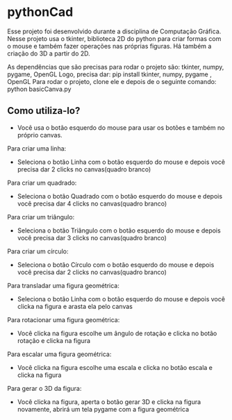 # pythonCad

Esse projeto foi desenvolvido durante a disciplina de Computação Gráfica. Nesse projeto usa o tkinter, 
biblioteca 2D do python para criar formas com o mouse e também fazer operações nas próprias figuras.
Há também a criação do 3D a partir do 2D.

As dependências que são precisas para rodar o projeto são:
  tkinter, numpy, pygame, OpenGL
Logo, precisa dar:
  pip install tkinter, numpy, pygame , OpenGL
Para rodar o projeto, clone ele e depois de o seguinte comando:
  python basicCanva.py

## Como utiliza-lo?
 
 - Você usa o botão esquerdo do mouse para usar os botões e também no próprio canvas.
 
Para criar uma linha:
  - Seleciona o botão Linha com o botão esquerdo do mouse e depois você precisa dar 2 clicks no canvas(quadro branco)
  
Para criar um quadrado:
  - Seleciona o botão Quadrado com o botão esquerdo do mouse e depois você precisa dar 4 clicks no canvas(quadro branco)
  
Para criar um triângulo:
  - Seleciona o botão Triângulo com o botão esquerdo do mouse e depois você precisa dar 3 clicks no canvas(quadro branco)
  
Para criar um círculo:
  - Seleciona o botão Círculo com o botão esquerdo do mouse e depois você precisa dar 2 clicks no canvas(quadro branco)
  
Para transladar uma figura geométrica:
  - Seleciona o botão Linha com o botão esquerdo do mouse e depois você clicka na figura e arasta ela pelo canvas
  
Para rotacionar uma figura geométrica:
  - Você clicka na figura escolhe um ângulo de rotação e clicka no botão rotação e clicka na figura
  
Para escalar uma figura geométrica:
  - Você clicka na figura escolhe uma escala e clicka no botão escala e clicka na figura
  
Para gerar o 3D da figura:
  - Você clicka na figura, aperta o botão gerar 3D e clicka na figura novamente, abrirá um tela pygame com a figura geométrica
 
